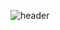 ![header](https://capsule-render.vercel.app/api?type=waving&color=0:020F52,50:20BDFF,100:A5FECB&height=300&section=header&text=TaeHyun&nbsp;Ahn&fontColor=ffffff&fontAlignY=40&fontSize=100&descAlignY=65&descSize=40&animation=scaleIn&rotate=-30)
